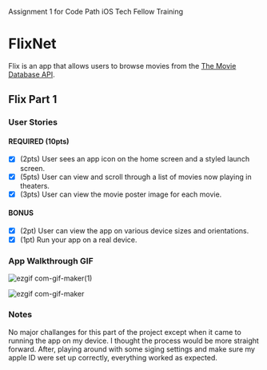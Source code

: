 Assignment 1 for Code Path iOS Tech Fellow Training
# FlixNet

Flix is an app that allows users to browse movies from the [The Movie Database API](http://docs.themoviedb.apiary.io/#).

## Flix Part 1

### User Stories

#### REQUIRED (10pts)
- [x] (2pts) User sees an app icon on the home screen and a styled launch screen.
- [x] (5pts) User can view and scroll through a list of movies now playing in theaters.
- [x] (3pts) User can view the movie poster image for each movie.

#### BONUS
- [x] (2pt) User can view the app on various device sizes and orientations.
- [x] (1pt) Run your app on a real device.

### App Walkthrough GIF

![ezgif com-gif-maker(1)](https://user-images.githubusercontent.com/61469904/123884837-26e74580-d91a-11eb-9474-6248563db387.gif)

![ezgif com-gif-maker](https://user-images.githubusercontent.com/61469904/123885085-aaa13200-d91a-11eb-904d-0be5407c6b8d.gif)


### Notes
No major challanges for this part of the project except when it came to running the app on my device. I thought the process would be more straight forward. After, playing around with some siging settings and make sure my apple ID were set up correctly, everything worked as expected.
